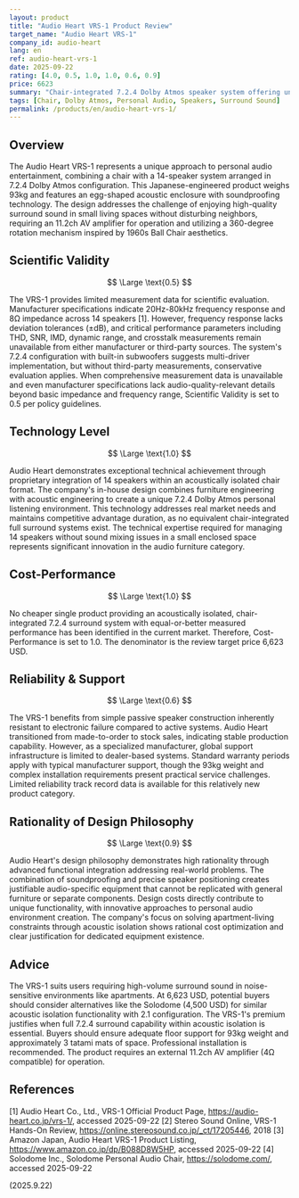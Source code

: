 ```yaml
---
layout: product
title: "Audio Heart VRS-1 Product Review"
target_name: "Audio Heart VRS-1"
company_id: audio-heart
lang: en
ref: audio-heart-vrs-1
date: 2025-09-22
rating: [4.0, 0.5, 1.0, 1.0, 0.6, 0.9]
price: 6623
summary: "Chair-integrated 7.2.4 Dolby Atmos speaker system offering unique personal surround sound experience with acoustic isolation"
tags: [Chair, Dolby Atmos, Personal Audio, Speakers, Surround Sound]
permalink: /products/en/audio-heart-vrs-1/
---
```

## Overview

The Audio Heart VRS-1 represents a unique approach to personal audio entertainment, combining a chair with a 14-speaker system arranged in 7.2.4 Dolby Atmos configuration. This Japanese-engineered product weighs 93kg and features an egg-shaped acoustic enclosure with soundproofing technology. The design addresses the challenge of enjoying high-quality surround sound in small living spaces without disturbing neighbors, requiring an 11.2ch AV amplifier for operation and utilizing a 360-degree rotation mechanism inspired by 1960s Ball Chair aesthetics.

## Scientific Validity

$$ \Large \text{0.5} $$

The VRS-1 provides limited measurement data for scientific evaluation. Manufacturer specifications indicate 20Hz-80kHz frequency response and 8Ω impedance across 14 speakers [1]. However, frequency response lacks deviation tolerances (±dB), and critical performance parameters including THD, SNR, IMD, dynamic range, and crosstalk measurements remain unavailable from either manufacturer or third-party sources. The system's 7.2.4 configuration with built-in subwoofers suggests multi-driver implementation, but without third-party measurements, conservative evaluation applies. When comprehensive measurement data is unavailable and even manufacturer specifications lack audio-quality-relevant details beyond basic impedance and frequency range, Scientific Validity is set to 0.5 per policy guidelines.

## Technology Level

$$ \Large \text{1.0} $$

Audio Heart demonstrates exceptional technical achievement through proprietary integration of 14 speakers within an acoustically isolated chair format. The company's in-house design combines furniture engineering with acoustic engineering to create a unique 7.2.4 Dolby Atmos personal listening environment. This technology addresses real market needs and maintains competitive advantage duration, as no equivalent chair-integrated full surround systems exist. The technical expertise required for managing 14 speakers without sound mixing issues in a small enclosed space represents significant innovation in the audio furniture category.

## Cost-Performance

$$ \Large \text{1.0} $$

No cheaper single product providing an acoustically isolated, chair-integrated 7.2.4 surround system with equal-or-better measured performance has been identified in the current market. Therefore, Cost-Performance is set to 1.0. The denominator is the review target price 6,623 USD.

## Reliability & Support

$$ \Large \text{0.6} $$

The VRS-1 benefits from simple passive speaker construction inherently resistant to electronic failure compared to active systems. Audio Heart transitioned from made-to-order to stock sales, indicating stable production capability. However, as a specialized manufacturer, global support infrastructure is limited to dealer-based systems. Standard warranty periods apply with typical manufacturer support, though the 93kg weight and complex installation requirements present practical service challenges. Limited reliability track record data is available for this relatively new product category.

## Rationality of Design Philosophy

$$ \Large \text{0.9} $$

Audio Heart's design philosophy demonstrates high rationality through advanced functional integration addressing real-world problems. The combination of soundproofing and precise speaker positioning creates justifiable audio-specific equipment that cannot be replicated with general furniture or separate components. Design costs directly contribute to unique functionality, with innovative approaches to personal audio environment creation. The company's focus on solving apartment-living constraints through acoustic isolation shows rational cost optimization and clear justification for dedicated equipment existence.

## Advice

The VRS-1 suits users requiring high-volume surround sound in noise-sensitive environments like apartments. At 6,623 USD, potential buyers should consider alternatives like the Solodome (4,500 USD) for similar acoustic isolation functionality with 2.1 configuration. The VRS-1's premium justifies when full 7.2.4 surround capability within acoustic isolation is essential. Buyers should ensure adequate floor support for 93kg weight and approximately 3 tatami mats of space. Professional installation is recommended. The product requires an external 11.2ch AV amplifier (4Ω compatible) for operation.

## References

[1] Audio Heart Co., Ltd., VRS-1 Official Product Page, https://audio-heart.co.jp/vrs-1/, accessed 2025-09-22
[2] Stereo Sound Online, VRS-1 Hands-On Review, https://online.stereosound.co.jp/_ct/17205446, 2018
[3] Amazon Japan, Audio Heart VRS-1 Product Listing, https://www.amazon.co.jp/dp/B088D8W5HP, accessed 2025-09-22
[4] Solodome Inc., Solodome Personal Audio Chair, https://solodome.com/, accessed 2025-09-22

(2025.9.22)